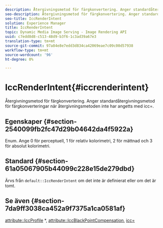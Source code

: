 ```yaml
---
description: Återgivningsmetod för färgkonvertering. Anger standardåtergivningsmetod för färgkonverteringar när återgivningsmetoden inte har angetts med icc=.
seo-description: Återgivningsmetod för färgkonvertering. Anger standardåtergivningsmetod för färgkonverteringar när återgivningsmetoden inte har angetts med icc=.
seo-title: IccRenderIntent
solution: Experience Manager
title: IccRenderIntent
topic: Dynamic Media Image Serving - Image Rendering API
uuid: c7edd8d8-c513-48d9-b3f6-1c3ad39a67e3
translation-type: tm+mt
source-git-commit: 97a84e8e7edd3d834ca42069eae7c09c00d57938
workflow-type: tm+mt
source-wordcount: '96'
ht-degree: 0%

---
```



# IccRenderIntent{#iccrenderintent}

Återgivningsmetod för färgkonvertering. Anger standardåtergivningsmetod för färgkonverteringar när återgivningsmetoden inte har angetts med icc=.

## Egenskaper {#section-2540099fb2fc47d29b04642da4f5922a}

Enum. Ange 0 för perceptuell, 1 för relativ kolorimetri, 2 för mättnad och 3 för absolut kolorimetri.

## Standard {#section-61a05067905b44099c228e15de279dbd}

Ärvs från `default::IccRenderIntent` om det inte är definierat eller om det är tomt.

## Se även {#section-7da9ff3038ca452a9f7375a1ca0581af}

[attribute::IccProfile](../../../../../is-api/image-catalog/image-serving-api-ref/c-image-catalog-reference/c-attributes-reference/r-iccprofilecmyk.md#reference-db89f9dac33e447cadb359ec1ba27ee0) *,  [attribute::IccBlackPointCompensation](../../../../../is-api/image-catalog/image-serving-api-ref/c-image-catalog-reference/c-attributes-reference/r-iccblackpointcompensation.md#reference-357626375ee140d1807f0c05171c733f),  [icc=](../../../../../is-api/http-ref/image-serving-api-ref/c-http-protocol-reference/c-command-reference/r-icc.md#reference-182b5679e21e4df3b4d330535a5a7517)
